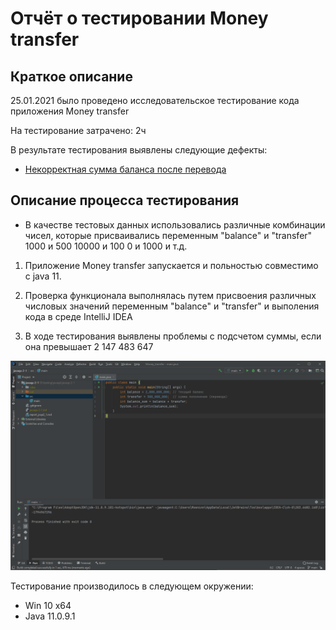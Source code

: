 # Отчёт о тестировании Money transfer

## Краткое описание

25.01.2021 было проведено исследовательское тестирование кода приложения  Money transfer

На тестирование затрачено: 2ч

В результате тестирования выявлены следующие дефекты:
* [Некорректная сумма баланса после перевода](https://github.com/Bogdmoen/javaqa-2-1/issues/1)



## Описание процесса тестирования


- В качестве тестовых данных использовались различные комбинации чисел, которые присваивались переменным "balance" и "transfer"
1000 и 500
10000 и 100
0 и 1000 и т.д.


1. Приложение Money transfer запускается и польностью совместимо с java 11.


2. Проверка функционала выполнялась путем присвоения различных числовых значений  переменным "balance" и "transfer"  и выполения кода в среде IntelliJ IDEA

3. В ходе тестирования выявлены проблемы с подсчетом суммы, если она превышает 
 2 147 483 647

![](files/Money_transfer_invalid_sum.png)


Тестирование производилось в следующем окружении:
* Win 10 x64
* Java 11.0.9.1

